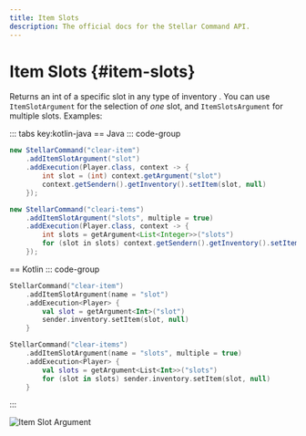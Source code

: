 ```yaml
---
title: Item Slots
description: The official docs for the Stellar Command API.
---
```


# Item Slots {#item-slots}

Returns an int of a specific slot in any type of inventory . You can use `ItemSlotArgument` for the selection of _one_ slot, and `ItemSlotsArgument` for multiple slots. Examples:

::: tabs key:kotlin-java
== Java
::: code-group
```Java [Slot]
new StellarCommand("clear-item")
    .addItemSlotArgument("slot")
    .addExecution(Player.class, context -> {
        int slot = (int) context.getArgument("slot")
        context.getSendern().getInventory().setItem(slot, null)
    });
```
```Java [Slots]
new StellarCommand("cleari-tems")
    .addItemSlotArgument("slots", multiple = true)
    .addExecution(Player.class, context -> {
        int slots = getArgument<List<Integer>>("slots")
        for (slot in slots) context.getSendern().getInventory().setItem(slot, null)
    });
```

== Kotlin
::: code-group
```Kotlin [Slot]
StellarCommand("clear-item")
    .addItemSlotArgument(name = "slot")
    .addExecution<Player> {
        val slot = getArgument<Int>("slot")
        sender.inventory.setItem(slot, null)
    }
```
```Kotlin [Slots]
StellarCommand("clear-items")
    .addItemSlotArgument(name = "slots", multiple = true)
    .addExecution<Player> {
        val slots = getArgument<List<Int>>("slots")
        for (slot in slots) sender.inventory.setItem(slot, null)
    }
```
:::

<ArgumentParser placeholder="eyes" regex="^[a-zA-Z]+.[a-zA-Z0-9]+$" />

![Item Slot Argument](https://cdn.lutto.dev/stellar/gifs/items/item_slot.gif)